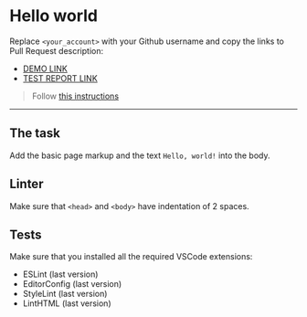 # Hello world

Replace `<your_account>` with your Github username and copy the links to Pull Request description:
- [DEMO LINK](https://Mikhail-Danylenko.github.io/layout_hello-world/)
- [TEST REPORT LINK](https://Mikhail-Danylenko.github.io/layout_hello-world/report/html_report/)

> Follow [this instructions](https://mate-academy.github.io/layout_task-guideline/#how-to-solve-the-layout-tasks-on-github)
___

## The task

Add the basic page markup and the text `Hello, world!` into the body.

## Linter

Make sure that `<head>` and `<body>` have indentation of 2 spaces.

## Tests

Make sure that you installed all the required VSCode extensions:

- ESLint (last version)
- EditorConfig (last version)
- StyleLint (last version)
- LintHTML (last version)
